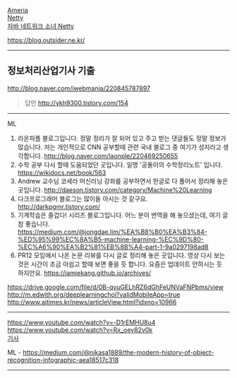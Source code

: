 [Ameria](https://www.google.co.kr/search?newwindow=1&rlz=1C1MSNA_enKR702KR702&ei=TcHyWYjCNceW0gSX5ougDg&q=armeria+%EC%82%AC%EC%9A%A9&oq=armeria+%EC%82%AC%EC%9A%A9&gs_l=psy-ab.3...4913.6155.0.6232.8.7.1.0.0.0.123.600.4j2.6.0....0...1.1j4.64.psy-ab..3.4.295...0j0i30k1.0.wc8MTwC_O2Y)  
[Netty](https://www.google.co.kr/search?newwindow=1&rlz=1C1MSNA_enKR702KR702&q=netty+%ED%94%84%EB%A1%9C%EC%A0%9D%ED%8A%B8&sa=X&ved=0ahUKEwjMibLujZDXAhWKU7wKHTUND-M4ChDVAgh2KAg&biw=1014&bih=740)  
[자바 네트워크 소녀 Netty](http://www.kyobobook.co.kr/product/detailViewKor.laf?ejkGb=KOR&mallGb=KOR&barcode=9788968482243&orderClick=LAG&Kc=#N)  


https://blog.outsider.ne.kr/  
- - -

정보처리산업기사 기출
----------------
http://blog.naver.com/iwebmania/220845787897

>답안
http://ykh9300.tistory.com/154

- - -

ML  

1. 라온피플 블로그입니다. 정말 정리가 잘 되어 있고 주고 받는 댓글들도 정말 정보가 많습니다. 저는 개인적으로 CNN 공부할때 관련 국내 블로그 중 여기가 성지라고 생각합니다.
http://blog.naver.com/laonple/220469250655
2. 수학 공부 다시 할때 도움되었던 곳입니다. 일명 '공돌이의 수학정리노트' 입니다.
https://wikidocs.net/book/563
3. Andrew 교수님 코세라 머신러닝 강좌를 공부하면서 한글로 다 풀어서 정리해 놓은 곳입니다.
http://daeson.tistory.com/category/Machine%20Learning
4. 다크프로그래머 블로그는 많이들 아시는 것 같구요.
http://darkpgmr.tistory.com/
5. 기계학습은 즐겁다! 시리즈 블로그입니다. 어느 분이 번역을 해 놓으셨는데, 여기 글 참 좋습니다.
https://medium.com/@jongdae.lim/%EA%B8%B0%EA%B3%84-%ED%95%99%EC%8A%B5-machine-learning-%EC%9D%80-%EC%A6%90%EA%B2%81%EB%8B%A4-part-1-9a0297198ad8
6. PR12 모임에서 나온 논문 리뷰를 다시 글로 정리해 놓은 곳입니다. 영상 다시 보는 것은 시간이 조금 아쉽고 할때 보면 좋을 듯 합니다. 요즘은 업데이트 안하시는 듯 하지만요.
https://jamiekang.github.io/archives/

https://drive.google.com/file/d/0B-qyuGELhRZ6dGhFeUNVaFNPbms/view    
http://m.edwith.org/deeplearningchoi?validMobileApp=true  
http://www.aitimes.kr/news/articleView.html?idxno=10966  



- - -

https://www.youtube.com/watch?v=-D1rEMHU8u4  
https://www.youtube.com/watch?v=Rx_oey82v0k  
[기사](http://news.kukinews.com/news/article.html?no=91185)





ML - https://medium.com/@nikasa1889/the-modern-history-of-object-recognition-infographic-aea18517c318  


- - -

